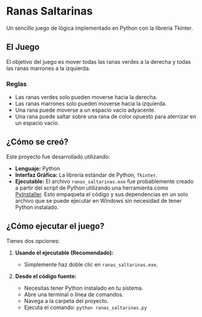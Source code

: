 # Ranas Saltarinas

Un sencillo juego de lógica implementado en Python con la librería Tkinter.

## El Juego

El objetivo del juego es mover todas las ranas verdes a la derecha y todas las ranas marrones a la izquierda.

### Reglas

- Las ranas verdes solo pueden moverse hacia la derecha.
- Las ranas marrones solo pueden moverse hacia la izquierda.
- Una rana puede moverse a un espacio vacío adyacente.
- Una rana puede saltar sobre una rana de color opuesto para aterrizar en un espacio vacío.

## ¿Cómo se creó?

Este proyecto fue desarrollado utilizando:

- **Lenguaje:** Python
- **Interfaz Gráfica:** La librería estándar de Python, `Tkinter`.
- **Ejecutable:** El archivo `ranas_saltarinas.exe` fue probablemente creado a partir del script de Python utilizando una herramienta como [PyInstaller](https://pyinstaller.org/en/stable/). Esto empaqueta el código y sus dependencias en un solo archivo que se puede ejecutar en Windows sin necesidad de tener Python instalado.

## ¿Cómo ejecutar el juego?

Tienes dos opciones:

1.  **Usando el ejecutable (Recomendado):**
    - Simplemente haz doble clic en `ranas_saltarinas.exe`.

2.  **Desde el código fuente:**
    - Necesitas tener Python instalado en tu sistema.
    - Abre una terminal o línea de comandos.
    - Navega a la carpeta del proyecto.
    - Ejecuta el comando: `python ranas_saltarinas.py`
